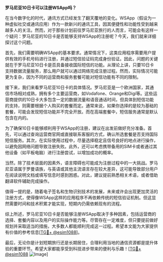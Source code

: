 **罗马尼亚10日卡可以注册WSApp吗？**

在当今数字化的时代，通讯方式已经发生了翻天覆地的变化。WSApp（假设为一种虚拟社交或通讯应用）作为一款新兴的通讯工具，因其便捷性和功能性受到越来越多人的关注。然而，对于那些计划前往罗马尼亚旅行的人而言，可能会有这样一个疑问：罗马尼亚的10日卡是否能够支持WSApp的注册呢？今天，我们就来详细探讨这个问题。

首先，我们需要明确WSApp的基本要求。通常情况下，这类应用程序需要用户提供有效的手机号码进行注册，并通过短信验证码完成身份验证。因此，问题的关键就在于罗马尼亚10日卡是否具备接收国际短信的功能。从理论上讲，只要10日卡支持数据流量服务，那么用户就可以通过网络完成注册过程。然而，实际情况可能更为复杂，因为不同的运营商和服务套餐可能对短信功能有不同的限制。

接下来，我们来看罗马尼亚10日卡的具体情况。罗马尼亚是一个欧洲国家，其通信市场相对成熟，拥有多个主要运营商，如Vodafone、Orange和Digi等。这些运营商提供的10日卡大多包含一定的数据流量和语音通话时间，但具体到短信功能的支持，则需要根据个人购买的套餐而定。通常来说，如果你选择的是较为基础的套餐，可能会发现短信功能并不完全开放。而在高端套餐中，短信服务通常是默认包含在内的。

为了确保10日卡能够顺利用于WSApp的注册，建议在出发前做好充分准备。首先，可以通过查询运营商官网或直接联系客服的方式，确认所选套餐是否支持国际短信服务。其次，在实际使用过程中，尽量选择稳定且信号良好的地点进行操作，以避免因网络问题导致注册失败。此外，还可以考虑携带备用的SIM卡或者通过其他设备（如平板电脑）进行注册尝试，以增加成功的概率。

当然，除了技术层面的因素外，语言障碍也可能成为注册过程中的一大挑战。罗马尼亚语属于罗曼语族，与英语或其他主流语言存在较大差异，这可能导致部分用户在阅读说明文档或填写信息时感到困惑。对此，建议提前熟悉相关术语，或者借助翻译软件辅助完成操作。

值得一提的是，随着电子签名和生物识别技术的发展，未来或许会出现更加灵活的注册方式，使得像WSApp这样的应用程序不再依赖传统的短信验证机制。但这显然需要时间和技术积累才能实现，短期内仍需依赖现有的流程。

综上所述，罗马尼亚10日卡是否能够注册WSApp取决于多种因素，包括运营商的选择、套餐内容以及用户的实际操作能力等。尽管存在一定难度，但只要提前做好规划并采取适当的措施，大多数人都能顺利完成这一过程。希望本文能为大家提供有价值的参考信息[[TG💪+ @esim1088](https://t.me/s/esim1088)]。

最后，无论你是计划短期旅行还是长期居住，合理利用当地的通信资源都是提升体验的重要环节。希望大家都能享受到科技进步带来的便利与乐趣！[[TG💪+ @esim1088](https://t.me/s/esim1088) ![Image](https://i.postimg.cc/4NQfJmqS/Snipaste-2025-05-13-00-14-12.png)]